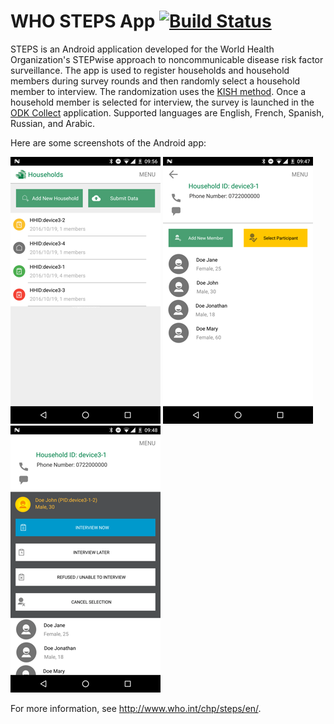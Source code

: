 # WHO STEPS App [![Build Status](http://drone.onalabs.org/api/badges/onaio/steps-app/status.svg)](http://drone.onalabs.org/onaio/steps-app)

STEPS is an Android application developed for the World Health Organization's STEPwise approach to noncommunicable disease risk factor surveillance. The app is used to register households and household members during survey rounds and then randomly select a household member to interview. The randomization uses the [KISH method](https://en.wikipedia.org/wiki/Kish_grid). Once a household member is selected for interview, the survey is launched in the [ODK Collect](https://opendatakit.org/use/collect/) application. Supported languages are English, French, Spanish, Russian, and Arabic.

Here are some screenshots of the Android app:

![screenshot 1](screenshots/screen1.png) ![screenshot 2](screenshots/screen2.png) ![screenshot 3](screenshots/screen3.png)

For more information, see http://www.who.int/chp/steps/en/.
